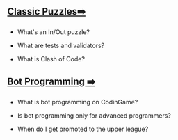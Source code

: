 ## [Classic Puzzles➡️](pages/basics/puzzles.md)

- What's an In/Out puzzle?

- What are tests and validators?

- What is Clash of Code?

## [Bot Programming ➡️](pages/basics/game.md)

- What is bot programming on CodinGame?

- Is bot programming only for advanced programmers?

- When do I get promoted to the upper league?